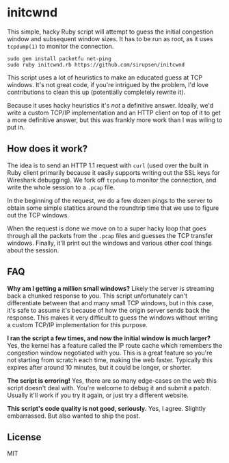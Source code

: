 # initcwnd

This simple, hacky Ruby script will attempt to guess the initial congestion
window and subsequent window sizes. It has to be run as root, as it uses
`tcpdump(1)` to monitor the connection.

```
sudo gem install packetfu net-ping
sudo ruby initcwnd.rb https://github.com/sirupsen/initcwnd
```

This script uses a lot of heuristics to make an educated guess at TCP windows.
It's not great code, if you're intrigued by the problem, I'd love contributions
to clean this up (potentially completely rewrite it).

Because it uses hacky heuristics it's  _not_ a definitive answer. Ideally, we'd
write a custom TCP/IP implementation and an HTTP client on top of it to get a
more definitive answer, but this was frankly more work than I was wiling to put
in.

## How does it work?

The idea is to send an HTTP 1.1 request with `curl` (used over the
built in Ruby client primarily because it easily supports writing out the SSL
keys for Wireshark debugging). We fork off `tcpdump` to monitor the connection,
and write the whole session to a `.pcap` file.

In the beginning of the request, we do a few dozen pings to the server to obtain
some simple statitics around the roundtrip time that we use to figure out the
TCP windows.

When the request is done we move on to a super hacky loop that goes through all
the packets from the `.pcap` files and guesses the TCP transfer windows.
Finally, it'll print out the windows and various other cool things about the
session.

## FAQ

**Why am I getting a million small windows?** Likely the server is streaming
back a chunked response to you. This script unfortunately can't differentiate
between that and many small TCP windows, but in this case, it's safe to assume
it's because of how the origin server sends back the response. This makes it
very difficult to guess the windows without writing a custom TCP/IP
implementation for this purpose.

**I ran the script a few times, and now the initial window is much larger?**
Yes, the kernel has a feature called the IP route cache which remembers the
congestion window negotiated with you. This is a great feature so you're not
starting from scratch each time, making the web faster. Typically this expires
after around 10 minutes, but it could be longer, or shorter.

**The script is erroring!** Yes, there are so many edge-cases on the web this
script doesn't deal with. You're welcome to debug it and submit a patch. Usually
it'll work if you try it again, or just try a different website.

**This script's code quality is not good, seriously.** Yes, I agree. Slightly
embarrassed. But also wanted to ship the post.

## License

MIT
